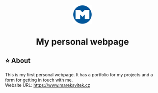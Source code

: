 <p align="center">
  <a href="https://mareksvitek.cz/">
    <img alt="Gatsby" src="https://raw.githubusercontent.com/Marilok/marek-svitek/master/src/images/icon.png?token=AKAVFPTWJK2WJCHX7X7ZJVTBJGZKW" width="60" />
  </a>
</p>
<h1 align="center">
  My personal webpage
</h1>

## ⭐ About
This is my first personal webpage. It has a portfolio for my projects and a form for getting in touch with me.<br>
Website URL: https://www.mareksvitek.cz

